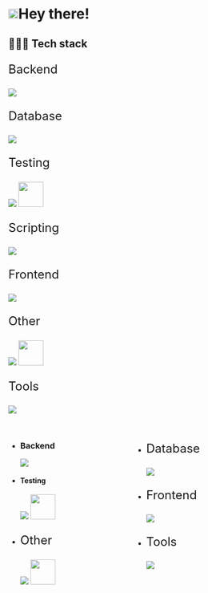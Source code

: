 <h1 style="border-bottom: none;">
<img src="https://github.com/TheDudeThatCode/TheDudeThatCode/blob/master/Assets/Hi.gif" width="20px">Hey there!
</h1>

<h2 style="border-bottom: none">🧑🏻‍💻 Tech stack</h2>
    <p align="left">
      <p align="left" style="font-size: 1.5rem">Backend</p>
      <img src="https://skillicons.dev/icons?i=ts,nodejs,express,js"/>
    </p>
    <p align="left">
      <p align="left" style="font-size: 1.5rem">Database</p>
      <img src="https://skillicons.dev/icons?i=postgresql,sequelize,mongodb"/>
    </p>
    <p align="left">
      <p align="left" style="font-size: 1.5rem">Testing</p>
      <img src="https://skillicons.dev/icons?i=jest,gherkin"/>
      <img style="height: 50px" src="https://github.com/marwin1991/profile-technology-icons/assets/25181517/37cb517e-d059-4cc0-8124-1a72b663167c">
    </p>
    <p align="left">
      <p align="left" style="font-size: 1.5rem">Scripting</p>
      <img src="https://skillicons.dev/icons?i=python"/>
    </p>
    <p align="left">
      <p align="left" style="font-size: 1.5rem">Frontend</p>
      <img src="https://skillicons.dev/icons?i=html,css,js,react"/>
    </p>
    <p align="left">
      <p align="left" style="font-size: 1.5rem">Other</p>
      <img src="https://skillicons.dev/icons?i=docker,redis,solidity"/>
      <img style="height: 50px" src="https://user-images.githubusercontent.com/25181517/187070862-03888f18-2e63-4332-95fb-3ba4f2708e59.png">
    </p>
    <p align="left" style="font-size: 1.5rem">️Tools</p>
    <p align="left">
      <img src="https://skillicons.dev/icons?i=vscode,vim,git,linux"/>
    </p>

<br>

<div style="display: flex; justify-content: space-between;">
  <div style="flex: 1;">
    <ul>
      <li>
        <h3 style="border-bottom: none">Backend</h3>
        <img src="https://skillicons.dev/icons?i=ts,nodejs,express,js"/>
      </li>
      <li>
        <h4 style="border-bottom: none">Testing</h4>
        <img src="https://skillicons.dev/icons?i=jest,gherkin"/>
        <img style="height: 50px" src="https://github.com/marwin1991/profile-technology-icons/assets/25181517/37cb517e-d059-4cc0-8124-1a72b663167c">
      </li>
      <li>
        <p style="font-size: 1.5rem">Other</p>
        <img src="https://skillicons.dev/icons?i=docker,python,redis,solidity"/>
        <img style="height: 50px" src="https://user-images.githubusercontent.com/25181517/187070862-03888f18-2e63-4332-95fb-3ba4f2708e59.png">
      </li>
    </ul>
  </div>
  <!-- Second Column -->
  <div style="flex: 1;">
    <ul>
      <li>
        <p style="font-size: 1.5rem">Database</p>
        <img src="https://skillicons.dev/icons?i=postgresql,sequelize,mongodb"/>
      </li>
      <li>
        <p style="font-size: 1.5rem">Frontend</p>
        <img src="https://skillicons.dev/icons?i=html,css,js,react"/>
      </li>
      <li>
        <p style="font-size: 1.5rem">Tools</p>
        <img src="https://skillicons.dev/icons?i=vscode,vim,git,linux"/>
      </li>
    </ul>
  </div>
</div>
